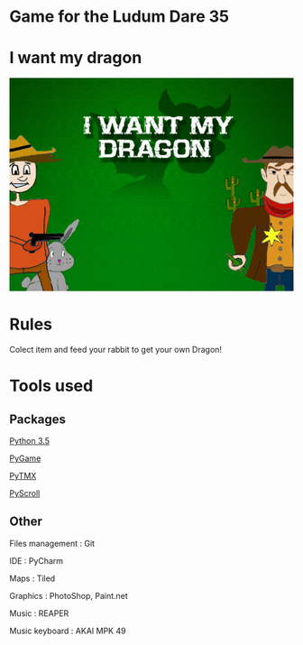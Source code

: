 

# Game for the Ludum Dare 35

# I want my dragon

![alt tag](https://github.com/Bobsleigh/LD35/blob/master/img/menu.png)

# Rules

Colect item and feed your rabbit to get your own Dragon!



# Tools used

## Packages

[Python 3.5](https://www.python.org/)

[PyGame](http://www.pygame.org/download.shtml)

[PyTMX](http://pytmx.readthedocs.org/en/latest/)

[PyScroll](http://pygame.org/project-pyscroll-2892-.html)

## Other

Files management : Git

IDE : PyCharm

Maps : Tiled

Graphics : PhotoShop, Paint.net

Music : REAPER

Music keyboard : AKAI MPK 49